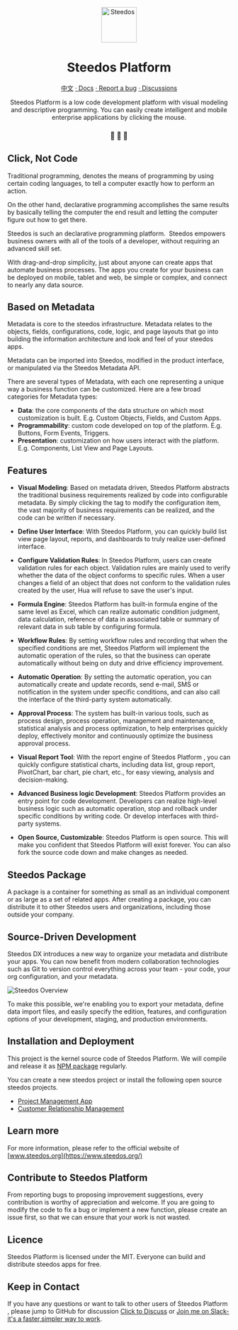 
<p align="center">
  <a href="https://www.steedos.org">
    <img alt="Steedos" src="https://steedos.github.io/assets/logo.png" width="80" />
  </a>
</p>
<h1 align="center">
  Steedos Platform
</h1>

<p align="center">
<a href="https://github.com/steedos/steedos-platform/blob/1.22/README_cn.md">中文</a>
<a href="http://www.steedos.org/docs/overview"> · Docs</a>
<a href="https://github.com/steedos/steedos-platform/issues/"> · Report a bug</a>
<a href="https://github.com/steedos/steedos-platform/discussions"> · Discussions</a>
</p>

<p align="center">
Steedos Platform is a low code development platform with visual modeling and descriptive programming. You can easily create intelligent and mobile enterprise applications by clicking the mouse.
</p>

<h3 align="center">
 🤖 🎨 🚀
</h3>

## Click, Not Code

Traditional programming, denotes the means of programming by using certain coding languages, to tell a computer exactly how to perform an action. 

On the other hand, declarative programming accomplishes the same results by basically telling the computer the end result and letting the computer figure out how to get there.

Steedos is such an declarative programming platform.  Steedos empowers business owners with all of the tools of a developer, without requiring an advanced skill set. 

With drag-and-drop simplicity, just about anyone can create apps that automate business processes. The apps you create for your business can be deployed on mobile, tablet and web, be simple or complex, and connect to nearly any data source. 


## Based on Metadata

Metadata is core to the steedos infrastructure. Metadata relates to the objects, fields, configurations, code, logic, and page layouts that go into building the information architecture and look and feel of your steedos apps.

Metadata can be imported into Steedos, modified in the product interface, or manipulated via the Steedos Metadata API.

There are several types of Metadata, with each one representing a unique way a business function can be customized. Here are a few broad categories for Metadata types:

- **Data**: the core components of the data structure on which most customization is built. E.g. Custom Objects, Fields, and Custom Apps.
- **Programmability**: custom code developed on top of the platform. E.g. Buttons, Form Events, Triggers.
- **Presentation**: customization on how users interact with the platform. E.g. Components, List View and Page Layouts.

## Features

- **Visual Modeling**: Based on metadata driven, Steedos Platform abstracts the traditional business requirements realized by code into configurable metadata. By simply clicking the  tag to modify the configuration item, the vast majority of business requirements can be realized, and the code can be written if necessary.

- **Define User Interface**: With Steedos Platform, you can quickly build list view page layout, reports, and dashboards to truly realize user-defined interface.

- **Configure Validation Rules**: In Steedos Platform, users can create validation rules for each object. Validation rules are mainly used to verify whether the data of the object conforms to specific rules. When a user changes a field of an object that does not conform to the validation rules created by the user, Hua will refuse to save the user's input.

- **Formula Engine**: Steedos Platform has built-in formula engine of the same level as Excel, which can realize automatic condition judgment, data calculation, reference of data in associated table or summary of relevant data in sub table by configuring formula.

- **Workflow Rules**: By setting workflow rules and recording that when the specified conditions are met, Steedos Platform will implement the automatic operation of the rules, so that the business can operate automatically without being on duty and drive efficiency improvement.

- **Automatic Operation**: By setting the automatic operation, you can automatically create and update records, send e-mail, SMS or notification in the system under specific conditions, and can also call the interface of the third-party system automatically.

- **Approval Process**: The system has built-in various tools, such as process design, process operation, management and maintenance, statistical analysis and process optimization, to help enterprises quickly deploy, effectively monitor and continuously optimize the business approval process.

- **Visual Report Tool**: With the report engine of Steedos Platform , you can quickly configure statistical charts, including data list, group report, PivotChart, bar chart, pie chart, etc., for easy viewing, analysis and decision-making.

- **Advanced Business logic Development**: Steedos Platform  provides an entry point for code development. Developers can realize high-level business logic such as automatic operation, stop and rollback under specific conditions by writing code. Or develop interfaces with third-party systems.

- **Open Source, Customizable**: Steedos Platform  is open source. This will make you confident that Steedos Platform will exist forever. You can also fork the source code down and make changes as needed.

## Steedos Package

A package is a container for something as small as an individual component or as large as a set of related apps. After creating a package, you can distribute it to other Steedos users and organizations, including those outside your company.

## Source-Driven Development

Steedos DX introduces a new way to organize your metadata and distribute your apps. You can now benefit from modern collaboration technologies such as Git to version control everything across your team - your code, your org configuration, and your metadata. 

![Steedos Overview](http://www.steedos.org/assets/platform/platform-overview.png)

To make this possible, we're enabling you to export your metadata, define data import files, and easily specify the edition, features, and configuration options of your development, staging, and production environments.

## Installation and Deployment

This project is the kernel source code of Steedos Platform. We will compile and release it as [NPM package](https://www.npmjs.com/package/steedos-server) regularly.

You can create a new steedos project or install the following open source steedos projects.

- [Project Management App](https://github.com/steedos/project-management-app)
- [Customer Relationship Management](https://github.com/steedos/steedos-app-crm)

## Learn more

For more information, please refer to the official website of [www.steedos.org](https://www.steedos.org/)

## Contribute to Steedos Platform

From reporting bugs to proposing improvement suggestions, every contribution is worthy of appreciation and welcome. If you are going to modify the code to fix a bug or implement a new function, please create an issue first, so that we can ensure that your work is not wasted.

## Licence

Steedos Platform is licensed under the MIT. Everyone can build and distribute steedos apps for free. 

## Keep in Contact

If you have any questions or want to talk to other users of Steedos Platform , please jump to GitHub for discussion [Click to Discuss](https://github.com/steedos/steedos-platform/discussions) or [Join me on Slack-it's a faster,simpler way to work](https://join.slack.com/t/steedos/shared_invite/zt-jq7eupr9-cgKrUOyWb1zymniRzhH4jg).
